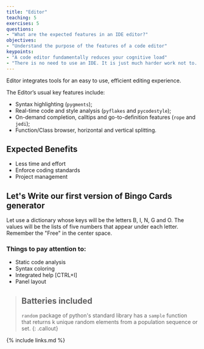 ```yaml
---
title: "Editor"
teaching: 5
exercises: 5
questions:
- "What are the expected features in an IDE editor?"
objectives:
- "Understand the purpose of the features of a code editor"
keypoints:
- "A code editor fundamentally reduces your cognitive load"
- "There is no need to use an IDE. It is just much harder work not to. (David Arno, Stackoverflow)"
---
```


Editor integrates tools for an easy to use, efficient editing experience. 

The Editor’s usual key features include:

* Syntax highlighting (`pygments`); 
* Real-time code and style analysis (`pyflakes` and `pycodestyle`);
* On-demand completion, calltips and go-to-definition features (`rope` and `jedi`);
* Function/Class browser, horizontal and vertical splitting.

## Expected Benefits

* Less time and effort
* Enforce coding standards
* Project management

## Let's Write our first version of Bingo Cards generator

Let use a dictionary whose keys will be the letters B, I, N, G and O. The values will be the lists of five numbers that appear under each letter. Remember the "Free" in the center space.

### Things to pay attention to:

* Static code analysis
* Syntax coloring
* Integrated help [CTRL+I] 
* Panel layout

> ## Batteries included
> `random` package of python's standard library has a `sample` function that returns k unique random elements from a population sequence or set.
{: .callout}


{% include links.md %}

